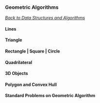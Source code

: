 ### Geometric Algorithms

[_Back to Data Structures and Algorithms_](../readme.md)

#### Lines
#### Triangle
#### Rectangle | Square | Circle
#### Quadrilateral
#### 3D Objects
#### Polygon and Convex Hull
#### Standard Problems on Geometric Algorithm

